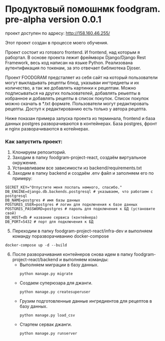 # Продуктовый помошнмк foodgram. pre-alpha version 0.0.1
проект доступен по адресу: http://158.160.46.255/

Этот проект создан в процессе моего обучения.

Проект состоит из готового frontend. И frontend, над которым я рабортал.
В основе проекта лежит фреймворк Django/Django Rest Framework, весь код написан на языке Python. Реализована аутентификация по токенам, за это отвечает библиотека Djoser.

Проект FOODGRAM предсталяет из себя сайт на который пользователи могут выкладывать рецепты блюд, указываи ингтредиеты и их количество, а так же добавлять картинки к рецептам. Можно подписываться на других пользователей, добавлять реыепты в избранное и добавлять рецепты в список покупок. Список покупок можно скачать в *.txt формате.
Пользователи могут редактировать рецепты. Доступ к редактированию есть только у автора рецепта.

Ниже показан примера запуска проекта из терминала, frontend и база данных postgres разворачиваются в контейнерах.
База postgres, фронт и nginx разворачиваются в котейнерах.

### Как запустить проект:

1. Клонируем репозиторий.
2. Заходим в папку foodgram-project-react, создаём виртуальное окружение.
3. Устанавливаем все зависимости из backend/requirements.txt
4. Заходим в папку backend и создаём .env файл и заполняем его по примеру:
```
SECRET_KEY="Отпустите меня поспать немного, спасибо."
DB_ENGINE=django.db.backends.postgresql # указываем, что работаем с postgresql
DB_NAME=postgres # имя базы данных
POSTGRES_USER=postgres # логин для подключения к базе данных
POSTGRES_PASSWORD=postgres # пароль для подключения к БД (установите свой)
DB_HOST=db # название сервиса (контейнера)
DB_PORT=5432 # порт для подключения к БД 
```
5. Переходим в папку foodgram-project-react/infra-dev и выполняем команду поразворачиванию docker-compose 
```
docker-compose up -d --build
```
6. После разворачивания контейнеров снова идем в папку foodgram-project-react/backend и выполняем команды:
    - Выполняем миграции в базу данных.
        ```
        python manage.py migrate
        ```
    - Создаем суперюзара для джанги.
        ```
        python manage.py createsuperuser
        ```
    - Грузим подготовленные данные ингредиентов для рецептов в базу данных.
        ```
        python manage.py load_csv
        ```
    - Стартем сервак джанги.
        ```
        python manage.py runserver
        ```

